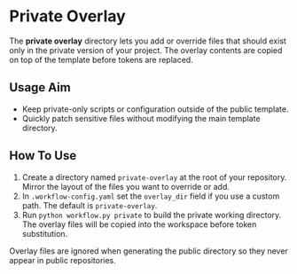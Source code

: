 # Private Overlay

The **private overlay** directory lets you add or override files that should
exist only in the private version of your project. The overlay contents are
copied on top of the template before tokens are replaced.

## Usage Aim
- Keep private-only scripts or configuration outside of the public template.
- Quickly patch sensitive files without modifying the main template directory.

## How To Use
1. Create a directory named `private-overlay` at the root of your repository.
   Mirror the layout of the files you want to override or add.
2. In `.workflow-config.yaml` set the `overlay_dir` field if you use a custom
   path. The default is `private-overlay`.
3. Run `python workflow.py private` to build the private working directory.
   The overlay files will be copied into the workspace before token substitution.

Overlay files are ignored when generating the public directory so they never appear in
public repositories.
